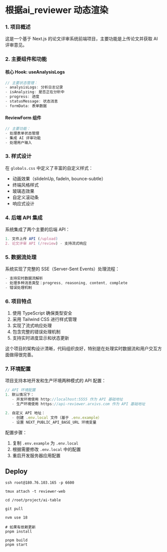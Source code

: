 # 根据ai_reviewer 动态渲染

### 1. 项目概述

这是一个基于 Next.js 的论文评审系统前端项目，主要功能是上传论文并获取 AI 评审意见。

### 2. 主要组件和功能

#### 核心 Hook: useAnalysisLogs

```typescript
// 主要状态管理：
- analysisLogs: 分析日志记录
- isAnalyzing: 是否正在分析中
- progress: 进度
- statusMessage: 状态消息
- formData: 表单数据
```

#### ReviewForm 组件

```typescript
// 主要功能：
- 处理表单状态管理
- 集成 AI 评审功能
- 处理用户输入
```

### 3. 样式设计

在 `globals.css` 中定义了丰富的自定义样式：

- 动画效果（slideInUp, fadeIn, bounce-subtle）
- 终端风格样式
- 玻璃态效果
- 自定义滚动条
- 响应式设计

### 4. 后端 API 集成

系统集成了两个主要的后端 API：

```typescript
1. 文件上传 API (/upload)
2. 论文评审 API (/review) - 支持流式响应
```

### 5. 数据流处理

系统实现了完整的 SSE（Server-Sent Events）处理流程：

```typescript
- 支持实时数据流解析
- 处理多种消息类型：progress, reasoning, content, complete
- 错误处理机制
```

### 6. 项目特点

1. 使用 TypeScript 确保类型安全
2. 采用 Tailwind CSS 进行样式管理
3. 实现了流式响应处理
4. 包含完整的错误处理机制
5. 支持实时进度显示和状态更新

这个项目的架构设计清晰，代码组织良好，特别是在处理实时数据流和用户交互方面做得很完善。

### 7. 环境配置

项目支持本地开发和生产环境两种模式的 API 配置：

```typescript
// API 环境配置
1. 默认情况下：
   - 开发环境使用 http://localhost:5555 作为 API 基础地址
   - 生产环境使用 https://api-reviewer.arxivs.com 作为 API 基础地址

2. 自定义 API 地址：
   - 创建 .env.local 文件（基于 .env.example）
   - 设置 NEXT_PUBLIC_API_BASE_URL 环境变量
```

配置步骤：

1. 复制 `.env.example` 为 `.env.local`
2. 根据需要修改 `.env.local` 中的配置
3. 重启开发服务器应用配置

## Deploy

```shell
ssh root@180.76.103.165 -p 6600

tmux attach -t reviewer-web

cd /root/project/ai-table

git pull

nvm use 18

# 如果有依赖更新
pnpm install

pnpm build
pnpm start
```
